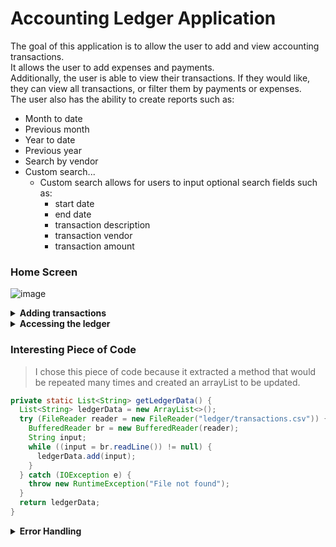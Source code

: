 # Accounting Ledger Application

The goal of this application is to allow the user to add and view accounting transactions.\
It allows the user to add expenses and payments.\
Additionally, the user is able to view their transactions. If they would like, they can view all transactions, or filter them by payments or expenses.\
The user also has the ability to create reports such as:
   *  Month to date
   *  Previous month
   *  Year to date
   *  Previous year
   *  Search by vendor
   *  Custom search...
       * Custom search allows for users to input optional search fields such as:
         * start date
         * end date
         * transaction description
         * transaction vendor
         * transaction amount

### Home Screen 

![image](https://github.com/sekwanaa/Accounting-Ledger-Application/assets/112197395/b7a52574-20a4-4414-a01f-c43f805069c2)

<details> 
  
  **<summary> Adding transactions </summary>**

### Adding Expenses

![image](https://github.com/sekwanaa/Accounting-Ledger-Application/assets/112197395/ff8cc083-8a21-4218-876c-804933f0cd8c)

### Adding Payments

![image](https://github.com/sekwanaa/Accounting-Ledger-Application/assets/112197395/21cf6fb3-1817-42a6-808b-0187be7d600e)

</details>

<details>

 **<summary> Accessing the ledger </summary>**
  
### Main Screen

![image](https://github.com/sekwanaa/Accounting-Ledger-Application/assets/112197395/b4c0f24a-a792-40af-983d-4c0f3cca475e)


<details>

  **<summary>Showing Entries</summary>**

### All Entries

![image](https://github.com/sekwanaa/Accounting-Ledger-Application/assets/112197395/7dc15397-9eb9-453a-ad3b-2ba9fac5777d)

### Displaying Only Expenses

![image](https://github.com/sekwanaa/Accounting-Ledger-Application/assets/112197395/bcdf4ca0-dc7a-4071-9ca1-fcc19529d109)

### Displaying Only Payments

![image](https://github.com/sekwanaa/Accounting-Ledger-Application/assets/112197395/8f50fc1d-08cb-4f49-bee8-325cb5b31d4d)
  
</details>

<details>

  **<summary>Custom Reports</summary>**

### Custom Report Screen

![image](https://github.com/sekwanaa/Accounting-Ledger-Application/assets/112197395/338fe662-e99e-47c9-8af9-0cf319d90afe)

### Month to Date

![image](https://github.com/sekwanaa/Accounting-Ledger-Application/assets/112197395/cd1d34f1-d5cd-4a8f-bf57-be2cf0b70a2d)

### Previous Month

![image](https://github.com/sekwanaa/Accounting-Ledger-Application/assets/112197395/55110012-3f93-4bf6-8c9b-29ec82d34f40)

### Year to Date

![image](https://github.com/sekwanaa/Accounting-Ledger-Application/assets/112197395/e88a5769-e6d8-4397-9e9c-84360b0ebf66)

### Previous Year

![image](https://github.com/sekwanaa/Accounting-Ledger-Application/assets/112197395/e73aa50c-4a60-41e0-a864-93c205010aea)

### Search by Vendor

![image](https://github.com/sekwanaa/Accounting-Ledger-Application/assets/112197395/cd83343e-f84d-4e3f-af8c-b6893dfa77f0)

### Custom Search

![image](https://github.com/sekwanaa/Accounting-Ledger-Application/assets/112197395/91830bf4-cc79-42c1-8f7b-68bade55e3c1)
  
</details>

</details>

### Interesting Piece of Code

> I chose this piece of code because it extracted a method that would be repeated many times and created an arrayList to be updated.

``` java
private static List<String> getLedgerData() {
  List<String> ledgerData = new ArrayList<>();
  try (FileReader reader = new FileReader("ledger/transactions.csv")) {
    BufferedReader br = new BufferedReader(reader);
    String input;
    while ((input = br.readLine()) != null) {
      ledgerData.add(input);
    }
  } catch (IOException e) {
    throw new RuntimeException("File not found");
  }
  return ledgerData;
}
```

<details>

  **<summary> Error Handling </summary>**

![image](https://github.com/sekwanaa/Accounting-Ledger-Application/assets/112197395/9a89b107-a713-45a2-90cc-e4e67e453e7b)

![image](https://github.com/sekwanaa/Accounting-Ledger-Application/assets/112197395/d3d68b08-2d42-444c-ac72-0d14df8c7210)

![image](https://github.com/sekwanaa/Accounting-Ledger-Application/assets/112197395/a270d3fa-d281-404c-9963-61228579a885)

  
</details>

